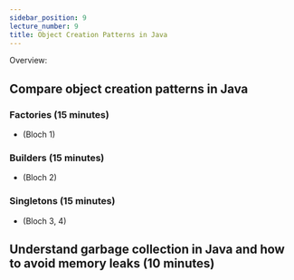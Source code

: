 ```yaml
---
sidebar_position: 9
lecture_number: 9
title: Object Creation Patterns in Java
---
```


Overview:




## Compare object creation patterns in Java

### Factories (15 minutes)
- (Bloch 1)
### Builders (15 minutes)
- (Bloch 2) 
### Singletons (15 minutes)
- (Bloch 3, 4)
## Understand garbage collection in Java and how to avoid memory leaks (10 minutes)




